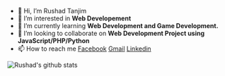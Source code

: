 - 👋 Hi, I’m Rushad Tanjim
- 👀 I’m interested in <strong> Web Developement </strong>
- 🌱 I’m currently learning <strong> Web Development and Game Development. </strong>
- 💞️ I’m looking to collaborate on <strong> Web Development Project using JavaScript/PHP/Python </strong>
- 📫 How to reach me [Facebook](https://www.facebook.com/rushad.tanjim) [Gmail](rushadtanjim@gmail.com) [Linkedin](https://www.linkedin.com/in/rushad-tanjim-3b8446259/)


![Rushad's github stats](https://github-readme-stats.vercel.app/api?username=rushad01)

<!---
rushad01/rushad01 is a ✨ special ✨ repository because its `README.md` (this file) appears on your GitHub profile.
You can click the Preview link to take a look at your changes.
--->
